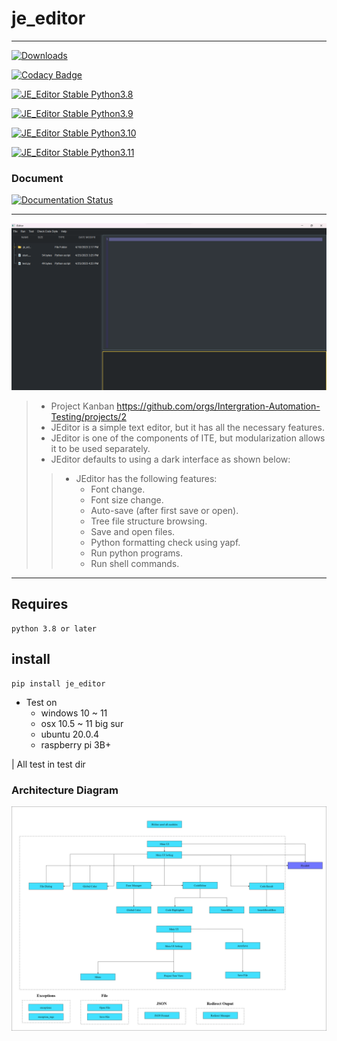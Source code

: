 # je_editor

---

[![Downloads](https://static.pepy.tech/badge/je-editor)](https://pepy.tech/project/je-editor)


[![Codacy Badge](https://app.codacy.com/project/badge/Grade/825a90622a224207be4abe869775b50a)](https://www.codacy.com/gh/JE-Chen/je_editor/dashboard?utm_source=github.com&amp;utm_medium=referral&amp;utm_content=JE-Chen/je_editor&amp;utm_campaign=Badge_Grade)

[![JE_Editor Stable Python3.8](https://github.com/Intergration-Automation-Testing/je_editor/actions/workflows/stable_python3_8.yml/badge.svg)](https://github.com/Intergration-Automation-Testing/je_editor/actions/workflows/stable_python3_8.yml)

[![JE_Editor Stable Python3.9](https://github.com/Intergration-Automation-Testing/je_editor/actions/workflows/stable_python3_9.yml/badge.svg)](https://github.com/Intergration-Automation-Testing/je_editor/actions/workflows/stable_python3_9.yml)

[![JE_Editor Stable Python3.10](https://github.com/Intergration-Automation-Testing/je_editor/actions/workflows/stable_python3_10.yml/badge.svg)](https://github.com/Intergration-Automation-Testing/je_editor/actions/workflows/stable_python3_10.yml)

[![JE_Editor Stable Python3.11](https://github.com/Intergration-Automation-Testing/je_editor/actions/workflows/stable_python3_11.yml/badge.svg)](https://github.com/Intergration-Automation-Testing/je_editor/actions/workflows/stable_python3_11.yml)

### Document

[![Documentation Status](https://readthedocs.org/projects/je-editor/badge/?version=latest)](https://je-editor.readthedocs.io/en/latest/?badge=latest)

---


![Editor Picture](image/JEditor.png)
> * Project Kanban https://github.com/orgs/Intergration-Automation-Testing/projects/2
> * JEditor is a simple text editor, but it has all the necessary features.
> * JEditor is one of the components of ITE, but modularization allows it to be used separately.
> * JEditor defaults to using a dark interface as shown below:
>> * JEditor has the following features:
>>    * Font change.
>>    * Font size change.
>>    * Auto-save (after first save or open).
>>    * Tree file structure browsing.
>>    * Save and open files.
>>    * Python formatting check using yapf.
>>    * Run python programs.
>>    * Run shell commands.

---

## Requires

```
python 3.8 or later
```

## install

```commandline
pip install je_editor
```

* Test on
    * windows 10 ~ 11
    * osx 10.5 ~ 11 big sur
    * ubuntu 20.0.4
    * raspberry pi 3B+

| All test in test dir

### Architecture Diagram
![Architecture Diagram](architecture_diagram/JEditor_Architecture.drawio.png)